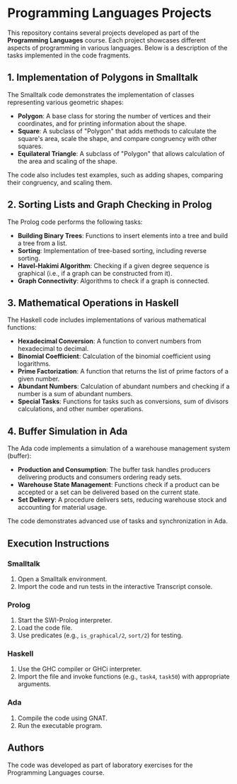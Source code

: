 # Programming Languages Projects

This repository contains several projects developed as part of the **Programming Languages** course. Each project showcases different aspects of programming in various languages. Below is a description of the tasks implemented in the code fragments.

## 1. Implementation of Polygons in Smalltalk

The Smalltalk code demonstrates the implementation of classes representing various geometric shapes:

- **Polygon**: A base class for storing the number of vertices and their coordinates, and for printing information about the shape.
- **Square**: A subclass of "Polygon" that adds methods to calculate the square's area, scale the shape, and compare congruency with other squares.
- **Equilateral Triangle**: A subclass of "Polygon" that allows calculation of the area and scaling of the shape.

The code also includes test examples, such as adding shapes, comparing their congruency, and scaling them.

## 2. Sorting Lists and Graph Checking in Prolog

The Prolog code performs the following tasks:

- **Building Binary Trees**: Functions to insert elements into a tree and build a tree from a list.
- **Sorting**: Implementation of tree-based sorting, including reverse sorting.
- **Havel-Hakimi Algorithm**: Checking if a given degree sequence is graphical (i.e., if a graph can be constructed from it).
- **Graph Connectivity**: Algorithms to check if a graph is connected.

## 3. Mathematical Operations in Haskell

The Haskell code includes implementations of various mathematical functions:

- **Hexadecimal Conversion**: A function to convert numbers from hexadecimal to decimal.
- **Binomial Coefficient**: Calculation of the binomial coefficient using logarithms.
- **Prime Factorization**: A function that returns the list of prime factors of a given number.
- **Abundant Numbers**: Calculation of abundant numbers and checking if a number is a sum of abundant numbers.
- **Special Tasks**: Functions for tasks such as conversions, sum of divisors calculations, and other number operations.

## 4. Buffer Simulation in Ada

The Ada code implements a simulation of a warehouse management system (buffer):

- **Production and Consumption**: The buffer task handles producers delivering products and consumers ordering ready sets.
- **Warehouse State Management**: Functions check if a product can be accepted or a set can be delivered based on the current state.
- **Set Delivery**: A procedure delivers sets, reducing warehouse stock and accounting for material usage.

The code demonstrates advanced use of tasks and synchronization in Ada.

## Execution Instructions

### Smalltalk
1. Open a Smalltalk environment.
2. Import the code and run tests in the interactive Transcript console.

### Prolog
1. Start the SWI-Prolog interpreter.
2. Load the code file.
3. Use predicates (e.g., `is_graphical/2`, `sort/2`) for testing.

### Haskell
1. Use the GHC compiler or GHCi interpreter.
2. Import the file and invoke functions (e.g., `task4`, `task50`) with appropriate arguments.

### Ada
1. Compile the code using GNAT.
2. Run the executable program.

## Authors
The code was developed as part of laboratory exercises for the Programming Languages course.

